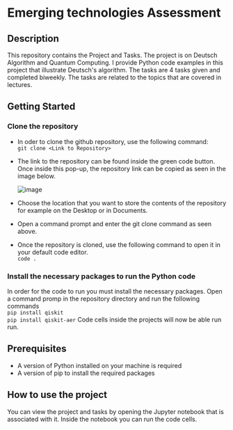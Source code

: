 # Emerging technologies Assessment 

## Description
This repository contains the Project and Tasks. The project is on Deutsch Algorithm and Quantum Computing. I provide Python code examples in this project that illustrate Deutsch's algorithm.  The tasks are 4 tasks given and completed biweekly. The tasks are related to the topics that are covered in lectures. 

## Getting Started
### Clone the repository
- In oder to clone the github repository, use the following command: <br>
     `git clone <Link to Repository> ` <br>
- The link to the repository can be found inside the green code button. Once inside this pop-up, the repository link can be copied as seen in the image below. 
   
   ![image](https://github.com/emmacelia/emerging_Tech_Project/assets/97171476/8ab0c542-eaf8-4fa8-b4f5-71c521d80fcc)
- Choose the location that you want to store the contents of the repository for example on the Desktop or in Documents.
- Open a command prompt and enter the git clone command as seen above.
- Once the repository is cloned, use the following command to open it in your default code editor. 
 <br> `code .` <br>
### Install the necessary packages to run the Python code
In order for the code to run you must install the necessary packages. Open a command promp in the repository directory and run the following commands
<br> `pip install qiskit`
<br> `pip install qiskit-aer`
Code cells inside the projects will now be able run run. 
## Prerequisites
- A version of Python installed on your machine is required
- A version of pip to install the required packages

## How to use the project 
You can view the project and tasks by opening the Jupyter notebook that is associated with it. Inside the notebook you can run the code cells. 
